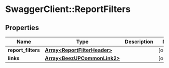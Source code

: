 # SwaggerClient::ReportFilters

## Properties
Name | Type | Description | Notes
------------ | ------------- | ------------- | -------------
**report_filters** | [**Array&lt;ReportFilterHeader&gt;**](ReportFilterHeader.md) |  | [optional] 
**links** | [**Array&lt;BeezUPCommonLink2&gt;**](BeezUPCommonLink2.md) |  | [optional] 


